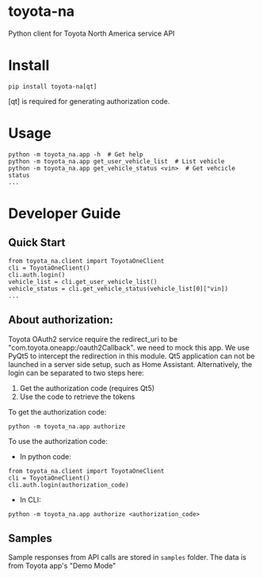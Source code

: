 # toyota-na
Python client for Toyota North America service API

# Install
```
pip install toyota-na[qt]
```
[qt] is required for generating authorization code.
# Usage
```
python -m toyota_na.app -h  # Get help
python -m toyota_na.app get_user_vehicle_list  # List vehicle
python -m toyota_na.app get_vehicle_status <vin>  # Get vehcicle status
...
```

# Developer Guide
## Quick Start
```
from toyota_na.client import ToyotaOneClient
cli = ToyotaOneClient()
cli.auth.login()
vehicle_list = cli.get_user_vehicle_list()
vehicle_status = cli.get_vehicle_status(vehicle_list[0]["vin])
...
```
## About authorization:
Toyota OAuth2 service require the redirect_uri to be "com.toyota.oneapp:/oauth2Callback".
we need to mock this app. We use PyQt5 to intercept the redirection in this module.
Qt5 application can not be launched in a server side setup, such as Home Assistant.
Alternatively, the login can be separated to two steps here:
1. Get the authorization code (requires Qt5)
2. Use the code to retrieve the tokens


To get the authorization code:
```
python -m toyota_na.app authorize
```
To use the authorization code:
- In python code:
```
from toyota_na.client import ToyotaOneClient
cli = ToyotaOneClient()
cli.auth.login(authorization_code)
```
- In CLI:
```
python -m toyota_na.app authorize <authorization_code>
```
## Samples
Sample responses from API calls are stored in `samples` folder. The data is from Toyota app's "Demo Mode"